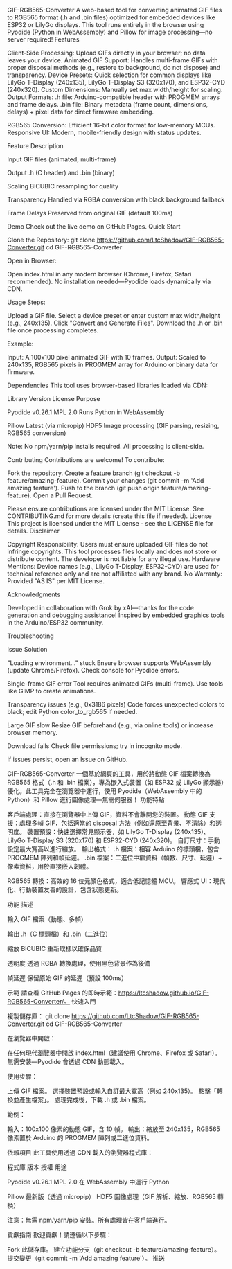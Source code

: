 GIF-RGB565-Converter
A web-based tool for converting animated GIF files to RGB565 format (.h and .bin files) optimized for embedded devices like ESP32 or LilyGo displays. This tool runs entirely in the browser using Pyodide (Python in WebAssembly) and Pillow for image processing—no server required!
Features

Client-Side Processing: Upload GIFs directly in your browser; no data leaves your device.
Animated GIF Support: Handles multi-frame GIFs with proper disposal methods (e.g., restore to background, do not dispose) and transparency.
Device Presets: Quick selection for common displays like LilyGo T-Display (240x135), LilyGo T-Display S3 (320x170), and ESP32-CYD (240x320).
Custom Dimensions: Manually set max width/height for scaling.
Output Formats:
.h file: Arduino-compatible header with PROGMEM arrays and frame delays.
.bin file: Binary metadata (frame count, dimensions, delays) + pixel data for direct firmware embedding.


RGB565 Conversion: Efficient 16-bit color format for low-memory MCUs.
Responsive UI: Modern, mobile-friendly design with status updates.




Feature
Description



Input
GIF files (animated, multi-frame)


Output
.h (C header) and .bin (binary)


Scaling
BICUBIC resampling for quality


Transparency
Handled via RGBA conversion with black background fallback


Frame Delays
Preserved from original GIF (default 100ms)


Demo
Check out the live demo on GitHub Pages.
Quick Start

Clone the Repository:
git clone https://github.com/LtcShadow/GIF-RGB565-Converter.git
cd GIF-RGB565-Converter


Open in Browser:

Open index.html in any modern browser (Chrome, Firefox, Safari recommended).
No installation needed—Pyodide loads dynamically via CDN.


Usage Steps:

Upload a GIF file.
Select a device preset or enter custom max width/height (e.g., 240x135).
Click "Convert and Generate Files".
Download the .h or .bin file once processing completes.



Example:

Input: A 100x100 pixel animated GIF with 10 frames.
Output: Scaled to 240x135, RGB565 pixels in PROGMEM array for Arduino or binary data for firmware.

Dependencies
This tool uses browser-based libraries loaded via CDN:



Library
Version
License
Purpose



Pyodide
v0.26.1
MPL 2.0
Runs Python in WebAssembly


Pillow
Latest (via micropip)
HDF5
Image processing (GIF parsing, resizing, RGB565 conversion)



Note: No npm/yarn/pip installs required. All processing is client-side.



Contributing
Contributions are welcome! To contribute:

Fork the repository.
Create a feature branch (git checkout -b feature/amazing-feature).
Commit your changes (git commit -m 'Add amazing feature').
Push to the branch (git push origin feature/amazing-feature).
Open a Pull Request.

Please ensure contributions are licensed under the MIT License. See CONTRIBUTING.md for more details (create this file if needed).
License
This project is licensed under the MIT License - see the LICENSE file for details.
Disclaimer

Copyright Responsibility: Users must ensure uploaded GIF files do not infringe copyrights. This tool processes files locally and does not store or distribute content. The developer is not liable for any illegal use.
Hardware Mentions: Device names (e.g., LilyGo T-Display, ESP32-CYD) are used for technical reference only and are not affiliated with any brand.
No Warranty: Provided "AS IS" per MIT License.

Acknowledgments

Developed in collaboration with Grok by xAI—thanks for the code generation and debugging assistance!
Inspired by embedded graphics tools in the Arduino/ESP32 community.

Troubleshooting



Issue
Solution



"Loading environment..." stuck
Ensure browser supports WebAssembly (update Chrome/Firefox). Check console for Pyodide errors.


Single-frame GIF error
Tool requires animated GIFs (multi-frame). Use tools like GIMP to create animations.


Transparency issues (e.g., 0x3186 pixels)
Code forces unexpected colors to black; edit Python color_to_rgb565 if needed.


Large GIF slow
Resize GIF beforehand (e.g., via online tools) or increase browser memory.


Download fails
Check file permissions; try in incognito mode.


If issues persist, open an Issue on GitHub.


GIF-RGB565-Converter
一個基於網頁的工具，用於將動態 GIF 檔案轉換為 RGB565 格式（.h 和 .bin 檔案），專為嵌入式裝置（如 ESP32 或 LilyGo 顯示器）優化。此工具完全在瀏覽器中運行，使用 Pyodide（WebAssembly 中的 Python）和 Pillow 進行圖像處理—無需伺服器！
功能特點

客戶端處理：直接在瀏覽器中上傳 GIF，資料不會離開您的裝置。
動態 GIF 支援：處理多幀 GIF，包括適當的 disposal 方法（例如還原至背景、不清除）和透明度。
裝置預設：快速選擇常見顯示器，如 LilyGo T-Display (240x135)、LilyGo T-Display S3 (320x170) 和 ESP32-CYD (240x320)。
自訂尺寸：手動設定最大寬高以進行縮放。
輸出格式：
.h 檔案：相容 Arduino 的標頭檔，包含 PROGMEM 陣列和幀延遲。
.bin 檔案：二進位中繼資料（幀數、尺寸、延遲）+ 像素資料，用於直接嵌入韌體。


RGB565 轉換：高效的 16 位元顏色格式，適合低記憶體 MCU。
響應式 UI：現代化、行動裝置友善的設計，包含狀態更新。




功能
描述



輸入
GIF 檔案（動態、多幀）


輸出
.h（C 標頭檔）和 .bin（二進位）


縮放
BICUBIC 重新取樣以確保品質


透明度
透過 RGBA 轉換處理，使用黑色背景作為後備


幀延遲
保留原始 GIF 的延遲（預設 100ms）


示範
請查看 GitHub Pages 的即時示範：https://ltcshadow.github.io/GIF-RGB565-Converter/。
快速入門

複製儲存庫：
git clone https://github.com/LtcShadow/GIF-RGB565-Converter.git
cd GIF-RGB565-Converter


在瀏覽器中開啟：

在任何現代瀏覽器中開啟 index.html（建議使用 Chrome、Firefox 或 Safari）。
無需安裝—Pyodide 會透過 CDN 動態載入。


使用步驟：

上傳 GIF 檔案。
選擇裝置預設或輸入自訂最大寬高（例如 240x135）。
點擊「轉換並產生檔案」。
處理完成後，下載 .h 或 .bin 檔案。



範例：

輸入：100x100 像素的動態 GIF，含 10 幀。
輸出：縮放至 240x135，RGB565 像素置於 Arduino 的 PROGMEM 陣列或二進位資料。

依賴項目
此工具使用透過 CDN 載入的瀏覽器程式庫：



程式庫
版本
授權
用途



Pyodide
v0.26.1
MPL 2.0
在 WebAssembly 中運行 Python


Pillow
最新版（透過 micropip）
HDF5
圖像處理（GIF 解析、縮放、RGB565 轉換）



注意：無需 npm/yarn/pip 安裝。所有處理皆在客戶端進行。



貢獻指南
歡迎貢獻！請遵循以下步驟：

Fork 此儲存庫。
建立功能分支（git checkout -b feature/amazing-feature）。
提交變更（git commit -m 'Add amazing feature'）。
推送
